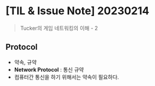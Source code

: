 # [TIL & Issue Note] 20230214


> Tucker의 게임 네트워킹의 이해 - 2

## Protocol
- 약속, 규약
- **Network Protocol** : 통신 규약
- 컴퓨터간 통신을 하기 위해서는 약속이 필요하다.




